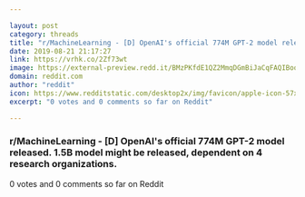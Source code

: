 ```yaml
---

layout: post
category: threads
title: "r/MachineLearning - [D] OpenAI's official 774M GPT-2 model released. 1.5B model might be released, dependent on 4 research organizations."
date: 2019-08-21 21:17:27
link: https://vrhk.co/2Zf73wt
image: https://external-preview.redd.it/BMzPKfdE1QZ2MmqDGmBiJaCqFAQIBooa83bGFaP4k3E.jpg?auto=webp&s=819e7e062731cd3095f07a3b46a8d5d8c84656b9
domain: reddit.com
author: "reddit"
icon: https://www.redditstatic.com/desktop2x/img/favicon/apple-icon-57x57.png
excerpt: "0 votes and 0 comments so far on Reddit"

---
```


### r/MachineLearning - [D] OpenAI's official 774M GPT-2 model released. 1.5B model might be released, dependent on 4 research organizations.

0 votes and 0 comments so far on Reddit